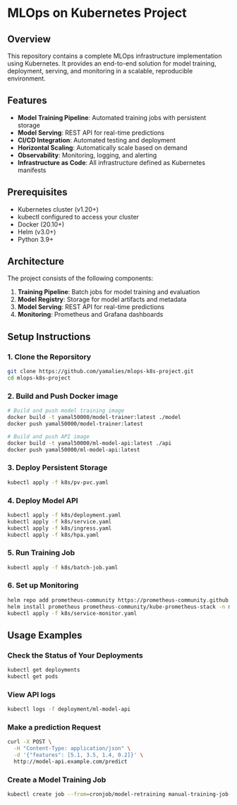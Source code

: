 # MLOps on Kubernetes Project
## Overview
This repository contains a complete MLOps infrastructure implementation using Kubernetes. It provides an end-to-end solution for model training, deployment, serving, and monitoring in a scalable, reproducible environment.
## Features
- **Model Training Pipeline**: Automated training jobs with persistent storage
- **Model Serving**: REST API for real-time predictions
- **CI/CD Integration**: Automated testing and deployment
- **Horizontal Scaling**: Automatically scale based on demand
- **Observability**: Monitoring, logging, and alerting
- **Infrastructure as Code**: All infrastructure defined as Kubernetes manifests

## Prerequisites
- Kubernetes cluster (v1.20+)
- kubectl configured to access your cluster
- Docker (20.10+)
- Helm (v3.0+)
- Python 3.9+

## Architecture
The project consists of the following components:

1. **Training Pipeline**: Batch jobs for model training and evaluation
2. **Model Registry**: Storage for model artifacts and metadata
3. **Model Serving**: REST API for real-time predictions
4. **Monitoring**: Prometheus and Grafana dashboards

## Setup Instructions
### 1. Clone the Reporsitory
```bash
git clone https://github.com/yamalies/mlops-k8s-project.git
cd mlops-k8s-project
```
### 2. Build and Push Docker image
```bash
# Build and push model training image
docker build -t yamal50000/model-trainer:latest ./model
docker push yamal50000/model-trainer:latest

# Build and push API image
docker build -t yamal50000/ml-model-api:latest ./api
docker push yamal50000/ml-model-api:latest
```
### 3. Deploy Persistent Storage
```bash
kubectl apply -f k8s/pv-pvc.yaml
```
### 4. Deploy Model API
```bash
kubectl apply -f k8s/deployment.yaml
kubectl apply -f k8s/service.yaml
kubectl apply -f k8s/ingress.yaml
kubectl apply -f k8s/hpa.yaml
```
### 5. Run Training Job
```bash
kubectl apply -f k8s/batch-job.yaml
```
### 6. Set up Monitoring
```bash
helm repo add prometheus-community https://prometheus-community.github.io/helm-charts
helm install prometheus prometheus-community/kube-prometheus-stack -n monitoring --create-namespace
kubectl apply -f k8s/service-monitor.yaml
```
## Usage Examples
### Check the Status of Your Deployments
```bash
kubectl get deployments
kubectl get pods
```
### View API logs
```bash
kubectl logs -f deployment/ml-model-api
```
### Make a prediction Request
```bash
curl -X POST \
  -H "Content-Type: application/json" \
  -d '{"features": [5.1, 3.5, 1.4, 0.2]}' \
  http://model-api.example.com/predict
```
### Create a Model Training Job
```bash
kubectl create job --from=cronjob/model-retraining manual-training-job
```
